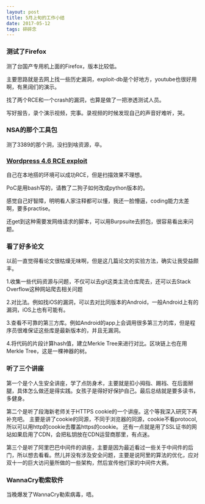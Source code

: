 ```yaml
---
layout: post
title: 5月上旬的工作小结
date: 2017-05-12
tags: 碎碎念
---
```


### 测试了Firefox
测了台国产专用机上面的Firefox，版本比较低。

主要思路就是去网上找一些历史漏洞，exploit-db是个好地方，youtube也很好用啊，有黑阔们的演示。

找了两个RCE和一个crash的漏洞，也算是做了一把渗透测试人员。

写好报告，录个演示视频，完事。录视频的时候发现自己的声音好难听，哭。

### NSA的那个工具包
测了3389的那个洞，没扫到啥资源，卒。

### [Wordpress 4.6 RCE exploit](https://cxsecurity.com/issue/WLB-2017050014)
自己在本地搭的环境可以成功RCE，但是扫描效果不理想。

PoC是用bash写的，请教了二狗子如何改成python版本的。

感觉自己好智障，明明看人家注释都可以懂，我还一脸懵逼，coding能力太差啊，要多practise。

还get到这种需要发网络请求的脚本，可以用Burpsuite去抓包，很容易看出来问题。 

### 看了好多论文
以前一直觉得看论文很枯燥无味啊，但是这几篇论文的实验方法，确实让我受益颇丰。

1.收集一些代码资源与问题，不仅可以去git这类主流仓库爬去，还可以去Stack Overflow这种网站爬去相关问题

2.对比法。例如找iOS的漏洞，可以去对比同版本的Android，一般Android上有的漏洞，iOS上也有可能有。

3.查看不可靠的第三方库。例如Android的app上会调用很多第三方的库，但是程序员很难保证这些库是最新版本的，并且无漏洞。

4.将代码的片段计算hash值，建立Merkle Tree来进行对比。区块链上也在用Merkle Tree，这是一棵神器的树。

### 听了三个讲座
第一个是个人生安全讲座，学了点防身术，主要就是扣小拇指、踢裆、在后面掰腿，具体怎么做还是得实践。女孩子是得好好保护自己。最后总结就是要多读书，多健身。

第二个是听了段海新老师关于HTTPS cookie的一个讲座。这个等我深入研究下再补充吧。
主要是讲了cookie的同源，不同于浏览器的同源，cookie不看protocol,所以可以用http的cookie去覆盖https的cookie。
还有一点就是用了SSL证书的网站如果启用了CDN，会把私钥放在CDN运营商那里，有点迷。

第三个是听了阿里巴巴中间件的讲座，主要是因为最近看过一些关于中间件的后门，所以想去看看。然儿并没有涉及安全问题，主要是说阿里的算法的优化，应对双十一的巨大访问量所做的一些架构，然后宣传他们家的中间件大赛。

### WannaCry勒索软件
当晚爆发了WannaCry勒索病毒，唔。
